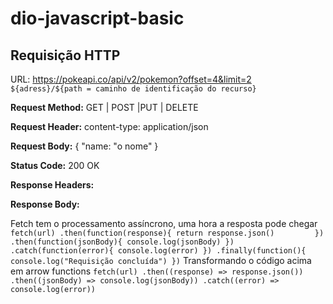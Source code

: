 # dio-javascript-basic

## Requisição HTTP

URL: https://pokeapi.co/api/v2/pokemon?offset=4&limit=2
    `${adress}/${path = caminho de identificação do recurso}`

**Request Method:** 
GET | POST |PUT | DELETE

**Request Header:**
content-type: application/json

**Request Body:**
{
    "name: "o nome"
}

**Status Code:** 200 OK

**Response Headers:**

**Response Body:**

Fetch tem o processamento assíncrono, uma hora a resposta pode chegar
`fetch(url)
    .then(function(response){
        return response.json()        
    })
    .then(function(jsonBody){
        console.log(jsonBody)
    })
    .catch(function(error){
        console.log(error)
    })
    .finally(function(){
        console.log("Requisição concluída")
    })`
Transformando o código acima em arrow functions
`fetch(url)
    .then((response) => response.json())
    .then((jsonBody) => console.log(jsonBody))
    .catch((error) => console.log(error))`